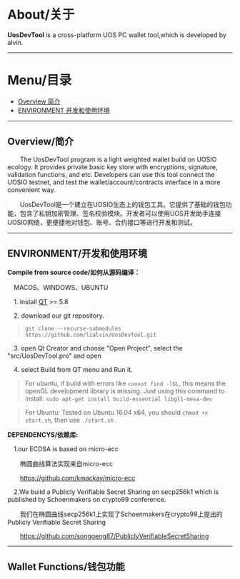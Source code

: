 # About/关于

**UosDevTool** is a cross-platform UOS PC wallet tool,which is developed by alvin.

  
-------------------------------

# Menu/目录
+ [Overview  简介](#1)
+ [ENVIRONMENT  开发和使用环境](#2)

------------------------------

<h2 id="1">Overview/简介</h2>

&emsp;&emsp;The UosDevTool program is a light weighted wallet build on UOSIO ecology. It provides private basic key store with encryptions, signature, validation functions, and etc. Developers can use this tool connect the UOSIO testnet, and test the wallet/account/contracts interface in a more convenient way.

&emsp;&emsp;UosDevTool是一个建立在UOSIO生态上的钱包工具。它提供了基础的钱包功能，包含了私钥加密管理、签名校验模块。开发者可以使用UOS开发助手连接UOSIO网络，更便捷地对钱包、账号、合约接口等进行开发和测试。


------------------------------
<h2 id="2">ENVIRONMENT/开发和使用环境</h2>

**Compile from source code/如何从源码编译：**

&emsp;MACOS、WINDOWS、UBUNTU

&emsp;1. install [QT](https://www.qt.io/download) >= 5.8

&emsp;2. download our git repository.
>`git clone --recurse-submodules https://github.com/lialvin/UosDevTool.git`

&emsp;3. open Qt Creator and choose "Open Project", select the "src/UosDevTool.pro" and open

&emsp;4. select Build from QT menu and Run it.


> For ubuntu, if build with errors like `connot find -lGL`, this means the openGL development library is missing.
Just using this command to install:
`sudo apt-get install build-essential libgl1-mesa-dev`



> For Ubuntu: Tested on Ubuntu 16.04 x64, you should `chmod +x start.sh`, then use `./start.sh` . 


**DEPENDENCYS/依赖库:**

&emsp;1.our ECDSA is based on micro-ecc

&emsp;&emsp;椭圆曲线算法实现来自micro-ecc

&emsp;&emsp;https://github.com/kmackay/micro-ecc

&emsp;2.We build a Publicly Verifiable Secret Sharing on secp256k1 which is published by Schoenmakers on crypto99 conference.

&emsp;&emsp;我们在椭圆曲线secp256k1上实现了Schoenmakers在crypto99上提出的Publicly Verifiable Secret Sharing

&emsp;&emsp;https://github.com/songgeng87/PubliclyVerifiableSecretSharing


------------------------------

<h2 id="3">Wallet Functions/钱包功能</h2>


